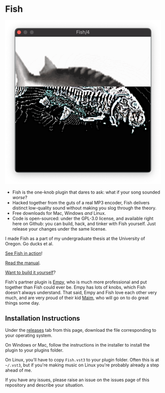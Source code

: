 # Fish

<img src="Docs/images/gui.png">

- Fish is the one-knob plugin that dares to ask: what if your song sounded *worse*?
- Hacked together from the guts of a real MP3 encoder, Fish delivers distinct low-quality sound without making you slog through the theory.
- Free downloads for Mac, Windows *and* Linux.
- Code is open-sourced: under the GPL-3.0 license, and available right here on Github: you can build, hack, and tinker with Fish yourself. Just release your changes under the same license.

I made Fish as a part of my undergraduate thesis at the University of Oregon. Go ducks et al.

[See Fish in action](https://youtu.be/x2X7x6drGhg)!

[Read the manual](Docs/MANUAL.md).

[Want to build it yourself](Docs/BUILDING.md)?

Fish's partner plugin is [Empy](https://github.com/ArdenButterfield/Empy/), who is much more professional and put together than Fish could ever be. Empy has lots of knobs, which Fish doesn't always understand. That said, Empy and Fish love each other very much, and are very proud of their kid [Maim](https://github.com/ArdenButterfield/Maim/), who will go on to do great things some day.

## Installation Instructions

Under the [releases](https://github.com/ArdenButterfield/Fish/releases/) tab from this page, download the file corresponding to your operating system. 

On Windows or Mac, follow the instructions in the installer to install the plugin to your plugins folder. 

On Linux, you'll have to copy `Fish.vst3` to your plugin folder. Often this is at `~/.vst3`, but if you're making music on Linux you're probably already a step ahead of me.

If you have any issues, please raise an issue on the issues page of this repository and describe your situation.
